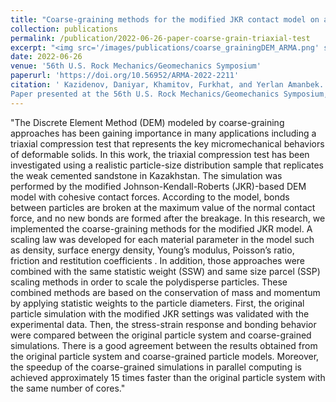 ```yaml
---
title: "Coarse-graining methods for the modified JKR contact model on a triaxial compression test"
collection: publications
permalink: /publication/2022-06-26-paper-coarse-grain-triaxial-test
excerpt: "<img src='/images/publications/coarse_grainingDEM_ARMA.png' style='float:left;width:119px;height:109px;'>"
date: 2022-06-26
venue: '56th U.S. Rock Mechanics/Geomechanics Symposium'
paperurl: 'https://doi.org/10.56952/ARMA-2022-2211'
citation: '	Kazidenov, Daniyar, Khamitov, Furkhat, and Yerlan Amanbek. "Coarse-Graining Methods for the Modified JKR Contact Model on a Triaxial Compression Test." 
Paper presented at the 56th U.S. Rock Mechanics/Geomechanics Symposium, Santa Fe, New Mexico, USA, June 2022. doi: https://doi.org/10.56952/ARMA-2022-2211'
---
```


"The Discrete Element Method (DEM) modeled by coarse-graining approaches has been gaining importance in many applications including a triaxial compression test 
that represents the key micromechanical behaviors of deformable solids. In this work, the triaxial compression test has been investigated using 
a realistic particle-size distribution sample that replicates the weak cemented sandstone in Kazakhstan. The simulation was performed by the modified Johnson-Kendall-Roberts (JKR)-based DEM model 
with cohesive contact forces. According to the model, bonds between particles are broken at the maximum value of the normal contact force, and no new bonds are formed after the breakage. 
In this research, we implemented the coarse-graining methods for the modified JKR model. A scaling law was developed for each material parameter in the model such as density, surface energy density, 
Young’s modulus, Poisson’s ratio, friction and restitution coefficients . In addition, those approaches were combined with the same statistic weight (SSW) and same size parcel (SSP) scaling methods
 in order to scale the polydisperse particles. These combined methods are based on the conservation of mass and momentum by applying statistic weights to the particle diameters. 
 First, the original particle simulation with the modified JKR settings was validated with the experimental data. Then, the stress-strain response and bonding behavior were compared between 
 the original particle system and coarse-grained simulations. There is a good agreement between the results obtained from the original particle system and coarse-grained particle models.
 Moreover, the speedup of the coarse-grained simulations in parallel computing is achieved approximately 15 times faster than the original particle system with the same number of cores."

